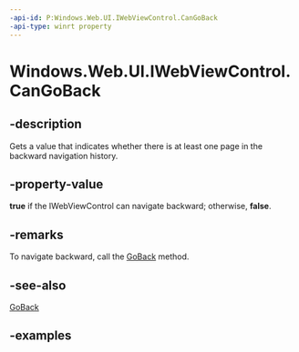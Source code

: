 ```yaml
---
-api-id: P:Windows.Web.UI.IWebViewControl.CanGoBack
-api-type: winrt property
---
```


<!-- Property syntax.
public bool CanGoBack { get; }
-->

# Windows.Web.UI.IWebViewControl.CanGoBack

## -description

Gets a value that indicates whether there is at least one page in the backward navigation history.

## -property-value

**true** if the IWebViewControl can navigate backward; otherwise, **false**.

## -remarks

To navigate backward, call the [GoBack](iwebviewcontrol_goback_1030386674.md) method.

## -see-also

[GoBack](iwebviewcontrol_goback_1030386674.md)

## -examples

